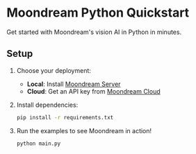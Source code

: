 # Moondream Python Quickstart

Get started with Moondream's vision AI in Python in minutes.

## Setup

1. Choose your deployment:

   - **Local**: Install [Moondream Server](https://moondream.ai/moondream-server)
   - **Cloud**: Get an API key from [Moondream Cloud](https://moondream.ai/cloud)

2. Install dependencies:

   ```bash
   pip install -r requirements.txt
   ```

3. Run the examples to see Moondream in action!

   ```bash
   python main.py
   ```
